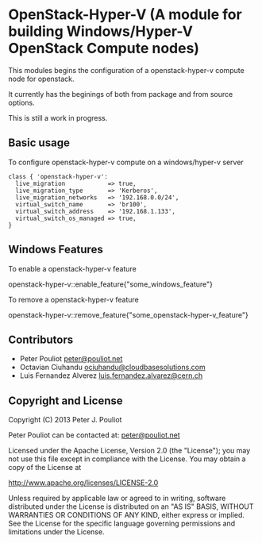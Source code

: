 OpenStack-Hyper-V (A module for building Windows/Hyper-V OpenStack Compute nodes)
=================================================================

This modules begins the configuration of a openstack-hyper-v compute node for openstack.

It currently has the beginings of both from package and from source options.

This is still a work in progress.

Basic usage
-----------

To configure openstack-hyper-v compute on a windows/hyper-v server

    class { 'openstack-hyper-v':
      live_migration            => true,
      live_migration_type       => 'Kerberos',
      live_migration_networks   => '192.168.0.0/24',
      virtual_switch_name       => 'br100',
      virtual_switch_address    => '192.168.1.133',
      virtual_switch_os_managed => true,
    }




Windows Features
----------------

To enable a openstack-hyper-v feature

openstack-hyper-v::enable_feature{"some_windows_feature"}

To remove a openstack-hyper-v feature


openstack-hyper-v::remove_feature{"some_openstack-hyper-v_feature"}
 

Contributors
------------

 * Peter Pouliot <peter@pouliot.net>
 * Octavian Ciuhandu <ociuhandu@cloudbasesolutions.com>
 * Luis Fernandez Alverez <luis.fernandez.alvarez@cern.ch>


Copyright and License
---------------------

Copyright (C) 2013 Peter J. Pouliot

Peter Pouliot can be contacted at: peter@pouliot.net

Licensed under the Apache License, Version 2.0 (the "License");
you may not use this file except in compliance with the License.
You may obtain a copy of the License at

  http://www.apache.org/licenses/LICENSE-2.0

Unless required by applicable law or agreed to in writing, software
distributed under the License is distributed on an "AS IS" BASIS,
WITHOUT WARRANTIES OR CONDITIONS OF ANY KIND, either express or implied.
See the License for the specific language governing permissions and
limitations under the License.
